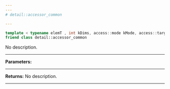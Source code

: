 ```yaml
---
---
# detail::accessor_common

---
```


```cpp
template < typename elemT , int kDims, access::mode kMode, access::target kTarget, access::placeholder isPlaceholder >
friend class detail::accessor_common
```


No description.


---
**Parameters:**


---
**Returns:** No description.

---
